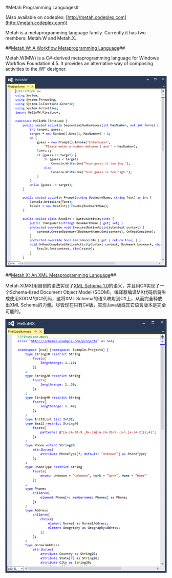 #Metah Programming Languages#

(Also available on codeplex: [http://metah.codeplex.com](http://metah.codeplex.com))

Metah is a metaprogramming language family. Currently it has two members: Metah.W and Metah.X.

##[Metah.W: A Workflow Metaprogramming Language](Docs/W/Main.md)##

Metah.W(MW) is a C#-derived metaprogramming language for Windows Workflow Foundation 4.5. It provides an alternative way of composing activities to the WF designer.

![](Docs/W/Preview.png)

##[Metah.X: An XML Metaprogramming Language](https://metah.codeplex.com/wikipage?title=Metah.X%3a%20An%20XML%20Metaprogramming%20Language&referringTitle=Home)##

Metah.X(MX)用自创的语法实现了[XML Schema 1.0](http://www.w3.org/TR/xmlschema-1/)的语义，并且用C#实现了一个Schema-lized Document Object Model (SDOM)，编译器编译MX代码后将生成使用SDOM的C#代码，这将XML Schema的语义映射到C#上，从而完全释放出XML Schema的力量。尽管现在只有C#版，实现Java版或其它语言版本是完全可能的。

![](Docs/X/Preview.png)

